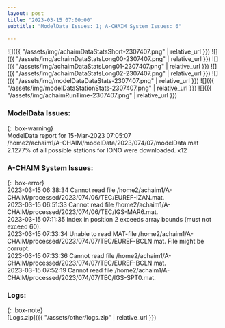 ```yaml
---
layout: post
title: "2023-03-15 07:00:00"
subtitle: "ModelData Issues: 1; A-CHAIM System Issues: 6"

---
```


![]({{ "/assets/img/achaimDataStatsShort-2307407.png" | relative_url }})
![]({{ "/assets/img/achaimDataStatsLong00-2307407.png" | relative_url }})
![]({{ "/assets/img/achaimDataStatsLong01-2307407.png" | relative_url }})
![]({{ "/assets/img/achaimDataStatsLong02-2307407.png" | relative_url }})
![]({{ "/assets/img/modelDataDataStats-2307407.png" | relative_url }})
![]({{ "/assets/img/modelDataStationStats-2307407.png" | relative_url }})
![]({{ "/assets/img/achaimRunTime-2307407.png" | relative_url }})

### ModelData Issues:  
  
{: .box-warning}  
 ModelData report for 15-Mar-2023 07:05:07   
 /home2/achaim1/A-CHAIM/modelData/2023/074/07/modelData.mat   
 2.1277% of all possible stations for IONO were downloaded. x12   
  
### A-CHAIM System Issues:  
  
{: .box-error}  
2023-03-15 06:38:34 Cannot read file /home2/achaim1/A-CHAIM/processed/2023/074/06/TEC/EUREF-IZAN.mat.  
2023-03-15 06:51:33 Cannot read file /home2/achaim1/A-CHAIM/processed/2023/074/06/TEC/IGS-MAR6.mat.  
2023-03-15 07:11:35 Index in position 2 exceeds array bounds (must not exceed 60).  
2023-03-15 07:33:34 Unable to read MAT-file /home2/achaim1/A-CHAIM/processed/2023/074/07/TEC/EUREF-BCLN.mat. File might be corrupt.  
2023-03-15 07:33:36 Cannot read file /home2/achaim1/A-CHAIM/processed/2023/074/07/TEC/EUREF-BCLN.mat.  
2023-03-15 07:52:19 Cannot read file /home2/achaim1/A-CHAIM/processed/2023/074/07/TEC/IGS-SPT0.mat.  

### Logs:  
  
{: .box-note}  
[Logs.zip]({{ "/assets/other/logs.zip" | relative_url }})  
